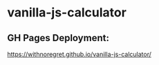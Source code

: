 # vanilla-js-calculator

## GH Pages Deployment:

https://withnoregret.github.io/vanilla-js-calculator/
